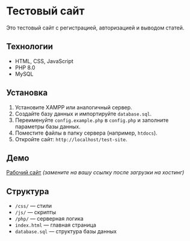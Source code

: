 # Тестовый сайт
Это тестовый сайт с регистрацией, авторизацией и выводом статей.

## Технологии
- HTML, CSS, JavaScript
- PHP 8.0
- MySQL

## Установка
1. Установите XAMPP или аналогичный сервер.
2. Создайте базу данных и импортируйте `database.sql`.
3. Переименуйте `config.example.php` в `config.php` и заполните параметры базы данных.
4. Поместите файлы в папку сервера (например, `htdocs`).
5. Откройте сайт: `http://localhost/test-site`.

## Демо
[Рабочий сайт](https://yourdomain.com/test-site) *(замените на вашу ссылку после загрузки на хостинг)*

## Структура
- `/css/` — стили
- `/js/` — скрипты
- `/php/` — серверная логика
- `index.html` — главная страница
- `database.sql` — структура базы данных
